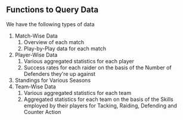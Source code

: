 ## Functions to Query Data


We have the following types of data

1. Match-Wise Data
   1. Overview of each match
   2. Play-by-Play data for each match
2. Player-Wise Data
   1. Various aggregated statistics for each player
   2. Success rates for each raider on the basis of the Number of Defenders they're up against
3. Standings for Various Seasons
4. Team-Wise Data
   1. Various aggregated statistics for each team
   2. Aggregated statistics for each team on the basis of the Skills employed by their players for Tacking, Raiding, Defending and Counter Action


